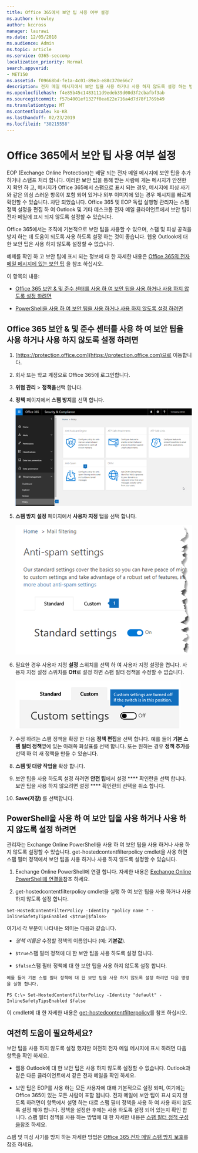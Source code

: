 ```yaml
---
title: Office 365에서 보안 팁 사용 여부 설정
ms.author: krowley
author: kccross
manager: laurawi
ms.date: 12/05/2018
ms.audience: Admin
ms.topic: article
ms.service: O365-seccomp
localization_priority: Normal
search.appverid:
- MET150
ms.assetid: f09668bd-fe1a-4c01-89e3-e88c370e66c7
description: 전자 메일 메시지에서 보안 팁을 사용 하거나 사용 하지 않도록 설정 하는 방법을 Office 365 및 EOP 관리자에 게 알립니다.
ms.openlocfilehash: f4e85b45c1483111d9edeb39d00d3f2cbafbf3ab
ms.sourcegitcommit: f57b4001ef1327f0ea622e716a4d7d78f1769b49
ms.translationtype: MT
ms.contentlocale: ko-KR
ms.lasthandoff: 02/23/2019
ms.locfileid: "30215558"
---
```

# <a name="enable-or-disable-safety-tips-in-office-365"></a>Office 365에서 보안 팁 사용 여부 설정

EOP (Exchange Online Protection)는 배달 되는 전자 메일 메시지에 보안 팁을 추가 하거나 스탬프 처리 합니다. 이러한 보안 팁을 통해 받는 사람에 게는 메시지가 안전한 지 확인 하 고, 메시지가 Office 365에서 스팸으로 표시 되는 경우, 메시지에 피싱 사기와 같은 의심 스러운 항목이 포함 되어 있거나 외부 이미지에 있는 경우 메시지를 빠르게 확인할 수 있습니다. 차단 되었습니다. Office 365 및 EOP 독립 실행형 관리자는 스팸 정책 설정을 편집 하 여 Outlook 및 기타 데스크톱 전자 메일 클라이언트에서 보안 팁이 전자 메일에 표시 되지 않도록 설정할 수 있습니다. 
  
Office 365에서는 조직에 기본적으로 보안 팁을 사용할 수 있으며, 스팸 및 피싱 공격을 방지 하는 데 도움이 되도록 사용 하도록 설정 하는 것이 좋습니다. 웹용 Outlook에 대 한 보안 팁은 사용 하지 않도록 설정할 수 없습니다.
  
예제를 확인 하 고 보안 팁에 표시 되는 정보에 대 한 자세한 내용은 [Office 365의 전자 메일 메시지에 있는 보안 팁](safety-tips-in-office-365.md) 을 참조 하십시오.
  
이 항목의 내용:
  
- [Office 365 보안 &amp; 및 준수 센터를 사용 하 여 보안 팁을 사용 하거나 사용 하지 않도록 설정 하려면](enable-or-disable-safety-tips.md#SandCCsafetytip)
    
- [PowerShell을 사용 하 여 보안 팁을 사용 하거나 사용 하지 않도록 설정 하려면](enable-or-disable-safety-tips.md#pshellsafetytip)
    
## <a name="to-enable-or-disable-safety-tips-by-using-the-office-365-security-amp-compliance-center"></a>Office 365 보안 &amp; 및 준수 센터를 사용 하 여 보안 팁을 사용 하거나 사용 하지 않도록 설정 하려면
<a name="SandCCsafetytip"> </a>

1. [https://protection.office.com](https://protection.office.com)으로 이동합니다.
    
2. 회사 또는 학교 계정으로 Office 365에 로그인합니다.
    
3. **위협 관리** \> **정책을**선택 합니다. 
    
4. **정책** 페이지에서 **스팸 방지**를 선택 합니다.
    
    ![이 스크린샷에서는 보안 &amp; 및 준수 센터의 스팸 방지 설정 페이지로 이동 하는 방법을 보여 줍니다.](media/b8eb2ee3-2eb1-4ea2-b138-f6d7fb2e23de.png)
  
5. **스팸 방지 설정** 페이지에서 **사용자 지정** 탭을 선택 합니다. 
    
    ![이 스크린샷에서는 보안 &amp; 및 준수 센터의 스팸 방지 설정 페이지에 있는 사용자 지정 탭의 위치를 보여 줍니다.](media/1d688d23-e6f3-4de5-84a7-e8ce31786193.png)
  
6. 필요한 경우 사용자 지정 **설정** 스위치를 선택 하 여 사용자 지정 설정을 켭니다. 사용자 지정 설정 스위치를 **Off**로 설정 하면 스팸 필터 정책을 수정할 수 없습니다.
    
    ![이 스크린샷에는 해제 된 사용자 지정 스팸 방지 필터 정책 설정이 표시 됩니다.](media/94f900ad-b556-4a31-a3ac-acfcd72e71b8.png)
  
7. 수정 하려는 스팸 정책을 확장 한 다음 **정책 편집**을 선택 합니다. 예를 들어 **기본 스팸 필터 정책**옆에 있는 아래쪽 화살표를 선택 합니다. 또는 원하는 경우 **정책 추가**를 선택 하 여 새 정책을 만들 수 있습니다.
    
8. **스팸 및 대량 작업을** 확장 합니다. 
    
9. 보안 팁을 사용 하도록 설정 하려면 **안전 팁**에서 설정 **** 확인란을 선택 합니다. 보안 팁을 사용 하지 않으려면 설정 **** 확인란의 선택을 취소 합니다. 
    
10. **Save(저장)** 를 선택합니다.
    
## <a name="to-enable-or-disable-safety-tips-by-using-powershell"></a>PowerShell을 사용 하 여 보안 팁을 사용 하거나 사용 하지 않도록 설정 하려면
<a name="pshellsafetytip"> </a>

관리자는 Exchange Online PowerShell을 사용 하 여 보안 팁을 사용 하거나 사용 하지 않도록 설정할 수 있습니다. get-hostedcontentfilterpolicy cmdlet을 사용 하면 스팸 필터 정책에서 보안 팁을 사용 하거나 사용 하지 않도록 설정할 수 있습니다.
  
1. Exchange Online PowerShell에 연결 합니다. 자세한 내용은 [Exchange Online PowerShell에 연결을](http://go.microsoft.com/fwlink/p/?LinkId=396554)참조 하세요.
    
2. get-hostedcontentfilterpolicy cmdlet을 실행 하 여 보안 팁을 사용 하거나 사용 하지 않도록 설정 합니다.
    
  ```
  Set-HostedContentFilterPolicy -Identity "policy name " -InlineSafetyTipsEnabled <$true|$false>
  ```

여기서 각 부분이 나타내는 의미는 다음과 같습니다.
    
  -  *정책 이름은* 수정할 정책의 이름입니다 (예: **기본값**).
    
  -  `$true`스팸 필터 정책에 대 한 보안 팁을 사용 하도록 설정 합니다. 
    
  -  `$false`스팸 필터 정책에 대 한 보안 팁을 사용 하지 않도록 설정 합니다. 
    
    예를 들어 기본 스팸 필터 정책에 대 한 보안 팁을 사용 하지 않도록 설정 하려면 다음 명령을 실행 합니다.
    
  ```
  PS C:\> Set-HostedContentFilterPolicy -Identity "default" -InlineSafetyTipsEnabled $false
  ```

이 cmdlet에 대 한 자세한 내용은 [get-hostedcontentfilterpolicy](https://technet.microsoft.com/library/jj200781.aspx)를 참조 하십시오.
    
## <a name="still-need-help"></a>여전히 도움이 필요하세요?
<a name="pshellsafetytip"> </a>

보안 팁을 사용 하지 않도록 설정 했지만 여전히 전자 메일 메시지에 표시 하려면 다음 항목을 확인 하세요.
  
- 웹용 Outlook에 대 한 보안 팁은 사용 하지 않도록 설정할 수 없습니다. Outlook과 같은 다른 클라이언트에서 같은 전자 메일을 확인 하세요.
    
- 보안 팁은 EOP를 사용 하는 모든 사용자에 대해 기본적으로 설정 되며, 여기에는 Office 365이 있는 모든 사람이 포함 됩니다. 전자 메일에 보안 팁이 표시 되지 않도록 하려면이 항목에서 설명 하는 대로 스팸 필터 정책을 사용 하 여 사용 하지 않도록 설정 해야 합니다. 정책을 설정한 후에는 사용 하도록 설정 되어 있는지 확인 합니다. 스팸 필터 정책을 사용 하는 방법에 대 한 자세한 내용은 [스팸 필터 정책 구성을](https://technet.microsoft.com/library/jj200684.aspx)참조 하세요.
    
스팸 및 피싱 사기를 방지 하는 자세한 방법은 [Office 365 전자 메일 스팸 방지 보호](anti-spam-protection.md)를 참조 하세요.
  

